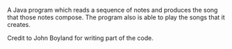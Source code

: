 A Java program which reads a sequence of notes and produces the song that those notes compose. The program also is able to play the songs that it creates.

Credit to John Boyland for writing part of the code.
